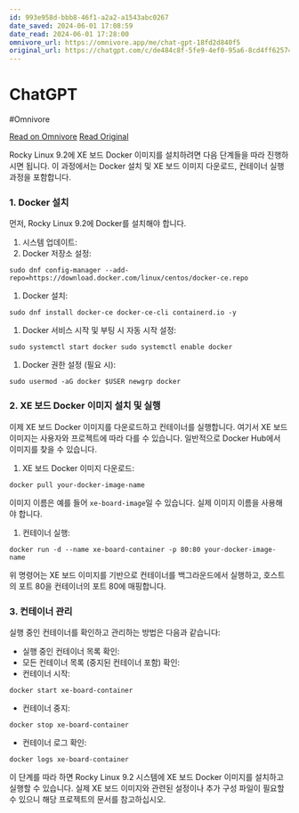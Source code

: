 ```yaml
---
id: 993e958d-bbb8-46f1-a2a2-a1543abc0267
date_saved: 2024-06-01 17:08:59
date_read: 2024-06-01 17:28:00
omnivore_url: https://omnivore.app/me/chat-gpt-18fd2d840f5
original_url: https://chatgpt.com/c/de484c8f-5fe9-4ef0-95a6-8cd4ff625743
---
```


# ChatGPT
#Omnivore
 
[Read on Omnivore](https://omnivore.app/me/chat-gpt-18fd2d840f5)
[Read Original](https://chatgpt.com/c/de484c8f-5fe9-4ef0-95a6-8cd4ff625743)
 
Rocky Linux 9.2에 XE 보드 Docker 이미지를 설치하려면 다음 단계들을 따라 진행하시면 됩니다. 이 과정에서는 Docker 설치 및 XE 보드 이미지 다운로드, 컨테이너 실행 과정을 포함합니다.

### 1\. Docker 설치

먼저, Rocky Linux 9.2에 Docker를 설치해야 합니다.

1. 시스템 업데이트:
1. Docker 저장소 설정:

`sudo dnf config-manager --add-repo=https://download.docker.com/linux/centos/docker-ce.repo
`

1. Docker 설치:

`sudo dnf install docker-ce docker-ce-cli containerd.io -y
`

1. Docker 서비스 시작 및 부팅 시 자동 시작 설정:

`sudo systemctl start docker
sudo systemctl enable docker
`

1. Docker 권한 설정 (필요 시):

`sudo usermod -aG docker $USER
newgrp docker
`

### 2\. XE 보드 Docker 이미지 설치 및 실행

이제 XE 보드 Docker 이미지를 다운로드하고 컨테이너를 실행합니다. 여기서 XE 보드 이미지는 사용자와 프로젝트에 따라 다를 수 있습니다. 일반적으로 Docker Hub에서 이미지를 찾을 수 있습니다.

1. XE 보드 Docker 이미지 다운로드:

`docker pull your-docker-image-name
`

이미지 이름은 예를 들어 `xe-board-image`일 수 있습니다. 실제 이미지 이름을 사용해야 합니다.

1. 컨테이너 실행:

`docker run -d --name xe-board-container -p 80:80 your-docker-image-name
`

위 명령어는 XE 보드 이미지를 기반으로 컨테이너를 백그라운드에서 실행하고, 호스트의 포트 80을 컨테이너의 포트 80에 매핑합니다.

### 3\. 컨테이너 관리

실행 중인 컨테이너를 확인하고 관리하는 방법은 다음과 같습니다:

* 실행 중인 컨테이너 목록 확인:
* 모든 컨테이너 목록 (중지된 컨테이너 포함) 확인:
* 컨테이너 시작:

`docker start xe-board-container
`

* 컨테이너 중지:

`docker stop xe-board-container
`

* 컨테이너 로그 확인:

`docker logs xe-board-container
`

이 단계를 따라 하면 Rocky Linux 9.2 시스템에 XE 보드 Docker 이미지를 설치하고 실행할 수 있습니다. 실제 XE 보드 이미지와 관련된 설정이나 추가 구성 파일이 필요할 수 있으니 해당 프로젝트의 문서를 참고하십시오.
